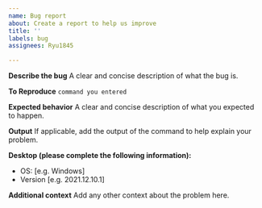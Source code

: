 ```yaml
---
name: Bug report
about: Create a report to help us improve
title: ''
labels: bug
assignees: Ryu1845

---
```


**Describe the bug**
A clear and concise description of what the bug is.

**To Reproduce**
`command you entered`

**Expected behavior**
A clear and concise description of what you expected to happen.

**Output**
If applicable, add the output of the command to help explain your problem.

**Desktop (please complete the following information):**
 - OS: [e.g. Windows]
 - Version [e.g. 2021.12.10.1]

**Additional context**
Add any other context about the problem here.
